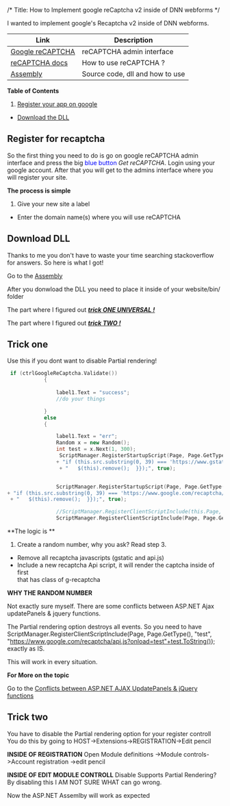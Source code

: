 /*
Title: How to Implement google reCaptcha v2 inside of DNN webforms
*/

I wanted to implement google's Recaptcha v2 inside of DNN webforms. 




| Link  | Description  |                       
| -------  | ---------------- |
|[Google reCAPTCHA ](https://www.google.com/recaptcha/admin#list "reCAPTCHA admin interface!")  |  reCAPTCHA admin interface |
|[reCAPTCHA docs](https://developers.google.com/recaptcha/intro?hl=en "reCAPTCHA docs")             |  How to use reCAPTCHA ?   |
|[Assembly](http://www.codeproject.com/Tips/884193/Google-ReCaptcha-ASP-net-Control "Source,dll and how to")   |  Source code, dll and how to use|


 **Table of Contents**

1. [Register your app on google](#register-for-recaptcha "1. part")
- [Download the DLL](#download-DLL)



## Register for recaptcha
So the first thing you need to do is go on google reCAPTCHA admin interface and press the big <span style="color:blue">blue button </span>_Get reCAPTCHA_. 
Login using your google account.
After  that you will get to the admins interface where you will register your site.

**The process is simple**
1. Give your new site a label
-  Enter the domain name(s) where you will use  reCAPTCHA

## Download DLL
Thanks to me you don't have to waste your time searching stackoverflow for answers.
So here is what I got!

Go to the [Assembly](http://www.codeproject.com/Tips/884193/Google-ReCaptcha-ASP-net-Control "Source,dll and how to")




After you donwload the DLL you need to place it inside of your website/bin/ folder 

The part where I figured out
[ **_trick ONE UNIVERSAL !_**](#trick-one "first trick")

The part where I figured out
[**_trick TWO !_**](#trick-two "second trick")


## Trick one
Use this if you dont want to disable Partial rendering!
```cpp
 if (ctrlGoogleReCaptcha.Validate())
            {
              
                label1.Text = "success";
                //do your things

            }
            else
            {

                label1.Text = "err";
                Random x = new Random();
                int test = x.Next(1, 300);
                 ScriptManager.RegisterStartupScript(Page, Page.GetType(), "RemoveScriptTest", @"$('script').each(function(index) {"
                + "if (this.src.substring(0, 39) === 'https://www.gstatic.com/recaptcha/api2/' && index<2) {"
                 + "   $(this).remove();  }});", true);


                ScriptManager.RegisterStartupScript(Page, Page.GetType(), "RemoveScriptTest2", @"$('script').each(function(index) {"
+ "if (this.src.substring(0, 39) === 'https://www.google.com/recaptcha/api.js') {alert('REMOVING API:jS');"
 + "   $(this).remove();  }});", true);

                //ScriptManager.RegisterClientScriptInclude(this.Page, this.Page.GetType(), "test", "https://www.google.com/recaptcha/api.js");
                ScriptManager.RegisterClientScriptInclude(Page, Page.GetType(), "test", "https://www.google.com/recaptcha/api.js?onload=test"+test.ToString());

```
**The logic is **
1. Create a random number, why you ask? Read step 3.
-  Remove all recaptcha javascripts (gstatic and api.js)
- Include a new recaptcha Api script, it will render the captcha inside of first <div> that has class of g-recaptcha

**WHY THE RANDOM NUMBER**

Not exactly sure myself. There are some conflicts between ASP.NET Ajax updatePanels & jquery functions.


The Partial rendering option destroys all events. So you need to have 
ScriptManager.RegisterClientScriptInclude(Page, Page.GetType(), "test", "https://www.google.com/recaptcha/api.js?onload=test"+test.ToString());
exactly as IS.

This will work in every situation.


**For More on the topic**

Go to the [Conflicts between ASP.NET AJAX UpdatePanels & jQuery functions](http://weblogs.asp.net/hajan/make-them-to-love-each-other-asp-net-ajax-updatepanels-amp-javascript-jquery-functions "Conflicts between ASP.NET AJAX UpdatePanels & jQuery functions")

## Trick two

You have to disable the Partial rendering option for your register controll
You do this by going to HOST->Extensions->REGISTRATION->Edit pencil

**INSIDE OF REGISTRATION**
Open Module definitions ->Module controls->Account registration ->edit pencil

**INSIDE OF EDIT MODULE CONTROLL**
Disable Supports Partial Rendering?
By disabling this I AM NOT SURE WHAT can go wrong.

Now the ASP.NET Assemlby will work as expected
